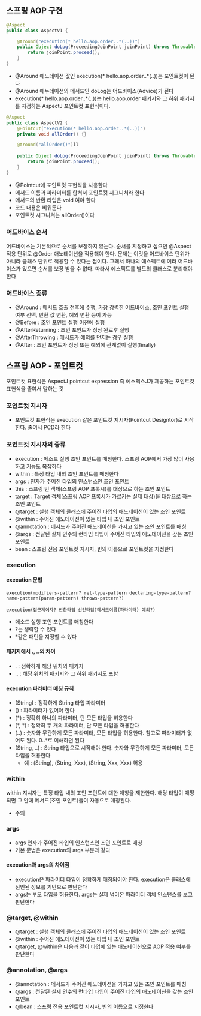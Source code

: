 ## 스프링 AOP 구현
```java
@Aspect
public class AspectV1 {

    @Around("execution(* hello.aop.order..*(..))")
    public Object doLog(ProceedingJoinPoint joinPoint) throws Throwable {
        return joinPoint.proceed();
    }
}
```
- @Around 애노테이션 값인 execution(* hello.aop.order..*(..))는 포인트컷이 된다
- @Around 애누테이션의 메서드인 doLog는 어드바이스(Advice)가 된다
- execution(* hello.aop.order..*(..))는 hello.aop.order 패키지와 그 하위 패키지를 지정하는 AspectJ 포인트컷 표현식이다.

```java
@Aspect
public class AspectV2 {
    @Pointcut("execution(* hello.aop.order..*(..))")
    private void allOrder() {}

    @Around("allOrder()")ll
    
    public Object doLog(ProceedingJoinPoint joinPoint) throws Throwable {
        return joinPoint.proceed();
    }
}
```
- @Pointcut에 포인트컷 표현식을 사용한다
- 메서드 이름과 파라미터를 합쳐서 포인트컷 시그니처라 한다
- 메서드의 반환 타입은 void 여야 한다
- 코드 내용은 비워둔다
- 포인트컷 시그니쳐는 allOrder()이다

### 어드바이스 순서
어드바이스는 기본적으로 순서를 보장하지 않는다. 순서를 지정하고 싶으면 @Aspect 적용 단위로 @Order 애노테이션을 적용해야 한다.
문제는 이것을 어드바이스 단위가 아니라 클래스 단위로 적용할 수 있다는 점이다. 그래서 하나의 애스펙트에 여러 어드바이스가 있으면 순서를 보장 받을 수 없다.
따라서 에스팩트를 별도의 클래스로 분리해야 한다

### 어드바이스 종류
- @Around : 메서드 호출 전후에 수행, 가장 강력한 어드바이스, 조인 포인트 실행 여부 선택, 반환 값 변환, 예외 변환 등이 가능
- @Before : 조인 포인트 실행 이전에 실행
- @AfterReturning : 조인 포인트가 정상 완료후 실행
- @AfterThrowing : 메서드가 예외를 던지는 경우 실행
- @After : 조인 포인트가 정상 또는 예외에 관계없이 실행(finally)

## 스프링 AOP - 포인트컷
포인트컷 표현식은 AspectJ pointcut expression 즉 에스펙스J가 제공하는 포인트컷 표현식을 줄여서 말하는 것

### 포인트컷 지시자
- 포인트컷 표현식은 execution 같은 포인트컷 지시자(Pointcut Designtor)로 시작한다. 줄여서 PCD라 한다

### 포인트컷 지시자의 종류
- execution : 메소드 실행 조인 포인트를 매칭한다. 스프링 AOP에서 가장 많이 사용하고 기능도 복잡하다
- within : 특정 타입 내의 조인 포인트를 매칭한다
- args : 인자가 주어진 타입의 인스턴스인 조인 포인트
- this : 스프링 빈 객체(스프링 AOP 프록시)를 대상으로 하는 조인 포인트
- target : Target 객체(스프링 AOP 프록시가 가르키는 실제 대상)을 대상으로 하는 조인 포인트
- @target : 실행 객체의 클래스에 주어진 타입의 애노테이션이 있는 조인 포인트
- @within : 주어진 애노테이션이 있는 타입 내 조인 포인트
- @annotation : 메서드가 주어진 애노테이션을 가지고 있는 조인 포인트를 매칭
- @args : 전달된 실제 인수의 런타임 타입이 주어진 타입의 애노테이션을 갖는 조인 포인트
- bean : 스프링 전용 포인트컷 지시자, 빈의 이름으로 포인트컷을 지정한다

### execution
#### execution 문법
```properties
execution(modifiers-pattern? ret-type-pattern declaring-type-pattern?name-pattern(param-pattern) throws-pattern?)

execution(접근제어자? 반환타입 선언타입?메서드이름(파라미터) 예외?)
```
- 메소드 실행 조인 포인트를 매칭한다
- ?는 생략할 수 있다
- *같은 패턴을 지정할 수 있다

#### 패키지에서 ., ..의 차이
- . : 정확하게 해당 위치의 패키지
- .. : 해당 위치의 패키지와 그 하위 패키지도 포함

#### execution 파라미터 매칭 규칙
- (String) : 정확하게 String 타입 파라미터
- () : 파라미터가 없어야 한다
- (*) : 정확히 하나의 파라미터, 단 모든 타입을 허용한다
- (*, *) : 정확히 두 개의 파라미터, 단 모든 타입을 허용한다
- (..) : 숫자와 무관하게 모든 파라미터, 모든 타입을 허용한다. 참고로 파라미터가 없어도 된다. 0..*로 이해하면 된다
- (String, ..) : String 타입으로 시작해야 한다. 숫자와 무관하게 모든 파라미터, 모든 타입을 허용한다
  - 예 : (String), (String, Xxx), (String, Xxx, Xxx) 허용

### within
within 지시자는 특정 타입 내의 조인 포인트에 대한 매칭을 제한한다. 해당 타입이 매핑 되면 그 안에 메서드(조인 포인트)들이 자동으로 매칭된다.
* 주의

### args
- args 인자가 주어진 타입의 인스턴스인 조인 포인트로 매칭
- 기본 문법은 execution의 args 부분과 같다

#### execution과 args의 차이점
- execution은 파라미터 타입이 정확하게 매칭되어야 한다. execution은 클래스에 선언된 정보를 기반으로 판단한다
- args는 부모 타입을 허용한다. args는 실제 넘어온 파라미터 객체 인스턴스를 보고 판단한다

### @target, @within
- @target : 실행 객체의 클래스에 주어진 타입의 애노테이션이 있는 조인 포인트
- @within : 주어진 애노테이션이 있는 타입 내 조인 포인트
- @target, @within은 다음과 같이 타입에 있는 애노테이션으로 AOP 적용 여부를 판단한다

### @annotation, @args
- @annotation : 메서드가 주어진 애노테이션을 가지고 있는 조인 포인트를 매칭
- @args : 전달된 실제 인수의 런타입 타입이 주어진 타입의 애노테이션을 갖는 조인 포인트
- @bean : 스프링 전용 포인트컷 지시자, 빈의 이름으로 지정한다

